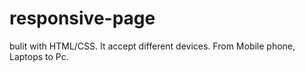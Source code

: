 # responsive-page
 bulit with HTML/CSS. It accept different devices.
 From Mobile phone, Laptops to Pc.
